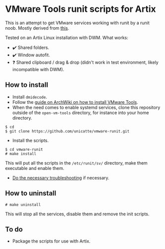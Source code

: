 #  VMware Tools runit scripts for Artix

This is an attempt to get VMware services working with runit by a runit noob. Mostly derived from [this](https://gist.github.com/takase1121/57bfa9ca3fffff33408dde08b0e6269a).

Tested on an Artix Linux installation with DWM.
What works:
- ✔️ Shared folders.
- ✔️ Window autofit.
- ❓ Shared clipboard / drag & drop (didn't work in test environment, likely incompatible with DWM).

## How to install
- Install `dmidecode`.
- Follow the [guide on ArchWiki on how to install VMware Tools](https://wiki.archlinux.org/title/VMware/Install_Arch_Linux_as_a_guest#Installation_(from_guest)).
- When the need comes to enable systemd services, clone this repository outside of the `open-vm-tools` directory, for instance into your home directory.

```
$ cd
$ git clone https://github.com/unicatte/vmware-runit.git
```

- Install the scripts.

```
$ cd vmware-runit
# make install
```

This will put all the scripts in the `/etc/runit/sv/` directory, make them executable and enable them.
- [Do the necessary troubleshooting](https://wiki.archlinux.org/title/VMware/Install_Arch_Linux_as_a_guest#Troubleshooting) if necessary.

## How to uninstall
```
# make uninstall
```
This will stop all the services, disable them and remove the init scripts.

## To do
- Package the scripts for use with Artix.
